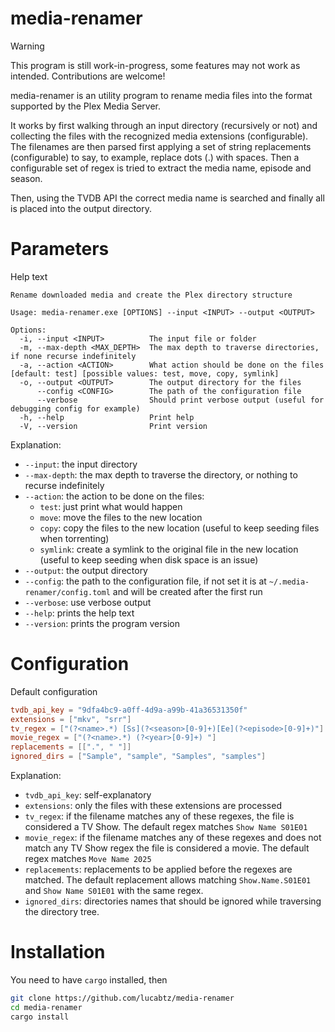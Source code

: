 # media-renamer

> [!WARNING]  
> This program is still work-in-progress, some features may not work as intended. Contributions are welcome!

media-renamer is an utility program to rename media files into the format supported by the Plex Media Server.

It works by first walking through an input directory (recursively or not) and collecting the files with the recognized media extensions (configurable).
The filenames are then parsed first applying a set of string replacements (configurable) to say, to example, replace dots (.) with spaces. Then a configurable
set of regex is tried to extract the media name, episode and season.

Then, using the TVDB API the correct media name is searched and finally all is placed into the output directory.

# Parameters
Help text
```
Rename downloaded media and create the Plex directory structure

Usage: media-renamer.exe [OPTIONS] --input <INPUT> --output <OUTPUT>

Options:
  -i, --input <INPUT>          The input file or folder
  -m, --max-depth <MAX_DEPTH>  The max depth to traverse directories, if none recurse indefinitely
  -a, --action <ACTION>        What action should be done on the files [default: test] [possible values: test, move, copy, symlink]
  -o, --output <OUTPUT>        The output directory for the files
      --config <CONFIG>        The path of the configuration file
      --verbose                Should print verbose output (useful for debugging config for example)
  -h, --help                   Print help
  -V, --version                Print version
```
Explanation:
- `--input`: the input directory
- `--max-depth`: the max depth to traverse the directory, or nothing to recurse indefinitely
- `--action`: the action to be done on the files:
  * `test`: just print what would happen
  * `move`: move the files to the new location
  * `copy`: copy the files to the new location (useful to keep seeding files when torrenting)
  * `symlink`: create a symlink to the original file in the new location (useful to keep seeding when disk space is an issue)
- `--output`: the output directory
- `--config`: the path to the configuration file, if not set it is at `~/.media-renamer/config.toml` and will be created after the first run
- `--verbose`: use verbose output
- `--help`: prints the help text
- `--version`: prints the program version

# Configuration
Default configuration
```toml
tvdb_api_key = "9dfa4bc9-a0ff-4d9a-a99b-41a36531350f"
extensions = ["mkv", "srr"]
tv_regex = ["(?<name>.*) [Ss](?<season>[0-9]+)[Ee](?<episode>[0-9]+)"]
movie_regex = ["(?<name>.*) (?<year>[0-9]+) "]
replacements = [[".", " "]]
ignored_dirs = ["Sample", "sample", "Samples", "samples"]
```
Explanation:
- `tvdb_api_key`: self-explanatory
- `extensions`: only the files with these extensions are processed
- `tv_regex`: if the filename matches any of these regexes, the file is considered a TV Show. The default regex matches `Show Name S01E01`
- `movie_regex`: if the filename matches any of these regexes and does not match any TV Show regex the file is considered a movie. The default regex matches `Move Name 2025`
- `replacements`: replacements to be applied before the regexes are matched. The default replacement allows matching  `Show.Name.S01E01` and  `Show Name S01E01` with the same regex.
- `ignored_dirs`: directories names that should be ignored while traversing the directory tree.

# Installation
You need to have `cargo` installed, then
```bash
git clone https://github.com/lucabtz/media-renamer
cd media-renamer
cargo install
```
